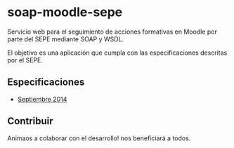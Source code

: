 soap-moodle-sepe
================

Servicio web para el seguimiento de acciones formativas en Moodle por parte del SEPE mediante SOAP y WSDL.

El objetivo es una aplicación que cumpla con las especificaciones descritas por el SEPE.

## Especificaciones

* [Septiembre 2014]( http://www.sepe.es/contenidos/personas/formacion/centros_formacion/inscripcion_teleformacion.html)

## Contribuir

Animaos a colaborar con el desarrollo! nos beneficiará a todos.
